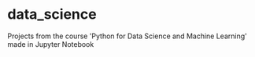 # data_science
Projects from the course 'Python for Data Science and Machine Learning' made in Jupyter Notebook
